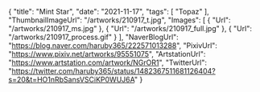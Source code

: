 {
   "title": "Mint Star",
   "date": "2021-11-17",
   "tags": [
      "Topaz"
   ],
   "ThumbnailImageUrl": "/artworks/210917_t.jpg",
   "Images": [
      {
         "Url": "/artworks/210917_ms.jpg"
      },
      {
         "Url": "/artworks/210917_full.jpg"
      },
      {
         "Url": "/artworks/210917_process.gif"
      }
   ],
   "NaverBlogUrl": "https://blog.naver.com/haruby365/222571013288",
   "PixivUrl": "https://www.pixiv.net/artworks/95551075",
   "ArtstationUrl": "https://www.artstation.com/artwork/NGrOR1",
   "TwitterUrl": "https://twitter.com/haruby365/status/1482367511681126404?s=20&t=HO1nRbSansVSCiKP0WUJ6A"
}
